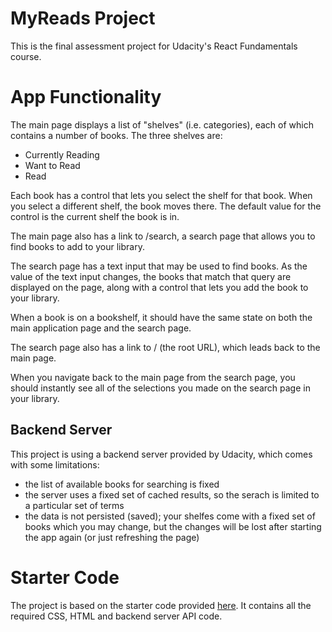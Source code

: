 # MyReads Project

This is the final assessment project for Udacity's React Fundamentals course. 

# App Functionality

The main page displays a list of "shelves" (i.e. categories), each of which contains a number of books. The three shelves are:

- Currently Reading
- Want to Read
- Read

Each book has a control that lets you select the shelf for that book. When you select a different shelf, the book moves there. The default value for the control is the current shelf the book is in.

The main page also has a link to /search, a search page that allows you to find books to add to your library.

The search page has a text input that may be used to find books. As the value of the text input changes, the books that match that query are displayed on the page, along with a control that lets you add the book to your library. 

When a book is on a bookshelf, it should have the same state on both the main application page and the search page.

The search page also has a link to / (the root URL), which leads back to the main page.

When you navigate back to the main page from the search page, you should instantly see all of the selections you made on the search page in your library.

## Backend Server

This project is using a backend server provided by Udacity, which comes with some limitations:

- the list of available books for searching is fixed
- the server uses a fixed set of cached results, so the serach is limited to a particular set of terms
- the data is not persisted (saved); your shelfes come with a fixed set of books which you may change, but the changes will be lost after starting the app again (or just refreshing the page)

# Starter Code

The project is based on the starter code provided [here](https://github.com/udacity/nd0191-c1-myreads/). It contains all the required CSS, HTML and backend server API code. 

